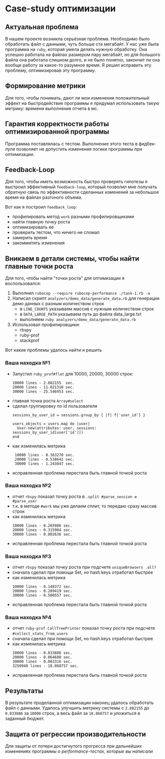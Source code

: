 # Case-study оптимизации

## Актуальная проблема
В нашем проекте возникла серьёзная проблема.
Необходимо было обработать файл с данными, чуть больше ста мегабайт.
У нас уже была программа на `ruby`, которая умела делать нужную обработку.
Она успешно работала на файлах размером пару мегабайт, но для большого файла она работала слишком долго, и не было 
понятно, закончит ли она вообще работу за какое-то разумное время.
Я решил исправить эту проблему, оптимизировав эту программу.

## Формирование метрики
Для того, чтобы понимать, дают ли мои изменения положительный эффект на быстродействие программы я придумал 
использовать такую метрику: времени выполнения отчета в мс.

## Гарантия корректности работы оптимизированной программы
Программа поставлялась с тестом. Выполнение этого теста в фидбек-лупе позволяет не допустить изменения логики программы
при оптимизации.

## Feedback-Loop
Для того, чтобы иметь возможность быстро проверять гипотезы я выстроил эффективный `feedback-loop`, который позволил мне
получать обратную связь по эффективности сделанных изменений за небольшое время на файлах разгоного объема.

Вот как я построил `feedback_loop`:
- профилировать метод `work` разными профилировщиками
- найти главную точку роста
- оптимизировать ее
- проверить тестом, что ничего не сломал
- замерить время
- закоммитить изменения

## Вникаем в детали системы, чтобы найти главные точки роста
Для того, чтобы найти "точки роста" для оптимизации я воспользовался:
1. Выполнил `rubocop --require rubocop-performance ./task-1.rb -a`
2. Написал скрипт `analyzers/demo_data/generate_data.rb` для генерации демо данных с разным количеством строк
    - в `LINE_COUNTS` указываем массив с нужным количеством строк
    - в `DATA_LARGE_PATH` указываем путь до файла data_large.txt
    - выполняем `ruby analyzers/demo_data/generate_data.rb`
3. Использовал профилировщики:
   - rbspy
   - ruby-prof
   - stackprof

Вот какие проблемы удалось найти и решить

### Ваша находка №1
- Запустил `ruby_prof#flat` для 10000, 20000, 30000 строк:
   ```
   10000 lines - 2.882155  sec.
   20000 lines - 11.021318 sec.
   30000 lines - 25.546953 sec.
   ```
- главная точка роста `Array#select`
- сделал группировку по id пользователя 
  ```
  sessions_by_user_id = sessions.group_by { |f| f['user_id'] }

  users_objects = users.map do |user|
    User.new(attributes: user, sessions: sessions_by_user_id[user['id']])
  end
  ```
- как изменилась метрика
  ```
   10000 lines - 0.363270 sec.
   20000 lines - 0.538642 sec.
   30000 lines - 1.243847 sec.
   ```
- исправленная проблема перестала быть главной точкой роста

### Ваша находка №2
- отчет `rbspy` показал точку роста в `.split #parse_session и #parse_user`
- т.к. в методе `#work` мы уже делаем сплит, то передаю сразу массив строк
- как изменилась метрика
    ```
   10000 lines - 0.265986 sec.
   20000 lines - 0.315904 sec.
   30000 lines - 0.802636 sec.
   ```
- исправленная проблема перестала быть главной точкой роста

### Ваша находка №3
- отчет `rbspy` показал точку роста при подсчете `uniqueBrowsers .all?`
- сначала сделал при помощи Set, но hash.keys отработал быстрее
- как изменилась метрика
    ```
   10000 lines - 0.148372 sec.
   20000 lines - 0.289419 sec.
   30000 lines - 0.500557 sec.
   ```
- исправленная проблема перестала быть главной точкой роста

### Ваша находка №4
- отчет `ruby-prof CallTreePrinter` показал точку роста при подсчете `#collect_stats_from_users`
- сначала сделал при помощи Set, но hash.keys отработал быстрее
- как изменилась метрика
    ```
   10000 lines - 0.033886 sec.
   20000 lines - 0.064680 sec.
   30000 lines - 0.083316 sec.
   3250940 lines - 18.068757 sec.
   ```
- исправленная проблема перестала быть главной точкой роста

## Результаты
В результате проделанной оптимизации наконец удалось обработать файл с данными.
Удалось улучшить метрику системы с `2.882155` до `0.033886` за `10000` строк, а весь файл за `18.068757` и уложиться
в заданный бюджет.

## Защита от регрессии производительности
Для защиты от потери достигнутого прогресса при дальнейших изменениях программы *о performance-тестах, которые вы написали*

